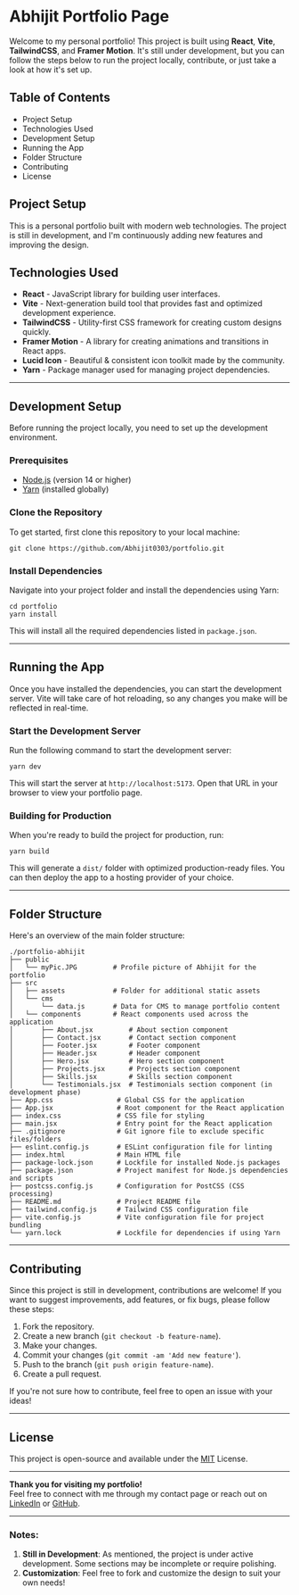 # Abhijit Portfolio Page

Welcome to my personal portfolio! This project is built using **React**, **Vite**, **TailwindCSS**, and **Framer Motion**. It's still under development, but you can follow the steps below to run the project locally, contribute, or just take a look at how it's set up.

## Table of Contents

- Project Setup
- Technologies Used
- Development Setup
- Running the App
- Folder Structure
- Contributing
- License

## Project Setup

This is a personal portfolio built with modern web technologies. The project is still in development, and I'm continuously adding new features and improving the design.

## Technologies Used

- **React** - JavaScript library for building user interfaces.
- **Vite** - Next-generation build tool that provides fast and optimized development experience.
- **TailwindCSS** - Utility-first CSS framework for creating custom designs quickly.
- **Framer Motion** - A library for creating animations and transitions in React apps.
- **Lucid Icon** - Beautiful & consistent icon toolkit made by the community.
- **Yarn** - Package manager used for managing project dependencies.

---

## Development Setup

Before running the project locally, you need to set up the development environment.

### Prerequisites

- [Node.js](https://nodejs.org/) (version 14 or higher)
- [Yarn](https://yarnpkg.com/) (installed globally)

### Clone the Repository

To get started, first clone this repository to your local machine:

    git clone https://github.com/Abhijit0303/portfolio.git

### Install Dependencies

Navigate into your project folder and install the dependencies using Yarn:

    cd portfolio
    yarn install

This will install all the required dependencies listed in `package.json`.

---

## Running the App

Once you have installed the dependencies, you can start the development server. Vite will take care of hot reloading, so any changes you make will be reflected in real-time.

### Start the Development Server

Run the following command to start the development server:

    yarn dev

This will start the server at `http://localhost:5173`. Open that URL in your browser to view your portfolio page.

### Building for Production

When you're ready to build the project for production, run:

    yarn build

This will generate a `dist/` folder with optimized production-ready files. You can then deploy the app to a hosting provider of your choice.

---

## Folder Structure

Here's an overview of the main folder structure:

    ./portfolio-abhijit
    ├── public
    │   └── myPic.JPG         # Profile picture of Abhijit for the portfolio
    ├── src
    │   ├── assets            # Folder for additional static assets
    │   └── cms
    │       └── data.js       # Data for CMS to manage portfolio content
    │   └── components        # React components used across the application
    │       ├── About.jsx         # About section component
    │       ├── Contact.jsx       # Contact section component
    │       ├── Footer.jsx        # Footer component
    │       ├── Header.jsx        # Header component
    │       ├── Hero.jsx          # Hero section component
    │       ├── Projects.jsx      # Projects section component
    │       ├── Skills.jsx        # Skills section component
    │       └── Testimonials.jsx  # Testimonials section component (in development phase)
    ├── App.css                # Global CSS for the application
    ├── App.jsx                # Root component for the React application
    ├── index.css              # CSS file for styling
    ├── main.jsx               # Entry point for the React application
    ├── .gitignore             # Git ignore file to exclude specific files/folders
    ├── eslint.config.js       # ESLint configuration file for linting
    ├── index.html             # Main HTML file
    ├── package-lock.json      # Lockfile for installed Node.js packages
    ├── package.json           # Project manifest for Node.js dependencies and scripts
    ├── postcss.config.js      # Configuration for PostCSS (CSS processing)
    ├── README.md              # Project README file
    ├── tailwind.config.js     # Tailwind CSS configuration file
    ├── vite.config.js         # Vite configuration file for project bundling
    └── yarn.lock              # Lockfile for dependencies if using Yarn

---

## Contributing

Since this project is still in development, contributions are welcome! If you want to suggest improvements, add features, or fix bugs, please follow these steps:

1.  Fork the repository.
2.  Create a new branch (`git checkout -b feature-name`).
3.  Make your changes.
4.  Commit your changes (`git commit -am 'Add new feature'`).
5.  Push to the branch (`git push origin feature-name`).
6.  Create a pull request.

If you're not sure how to contribute, feel free to open an issue with your ideas!

---

## License

This project is open-source and available under the [MIT](https://opensource.org/license/mit) License.

---

**Thank you for visiting my portfolio!**  
Feel free to connect with me through my contact page or reach out on [LinkedIn](https://www.linkedin.com/in/kumar-abhijit-panda-a2b314200/) or [GitHub](https://github.com/Abhijit0303).

---

### Notes:

1.  **Still in Development**: As mentioned, the project is under active development. Some sections may be incomplete or require polishing.
2.  **Customization**: Feel free to fork and customize the design to suit your own needs!
